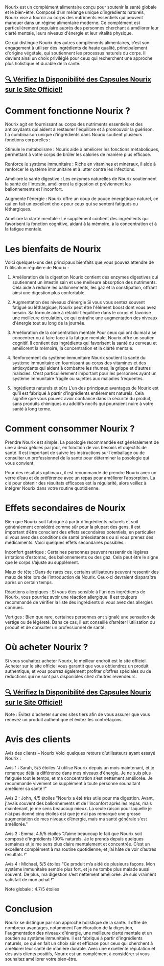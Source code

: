 Nourix est un complément alimentaire conçu pour soutenir la santé globale et le bien-être. Composé d’un mélange unique d’ingrédients naturels, Nourix vise à fournir au corps des nutriments essentiels qui peuvent manquer dans un régime alimentaire moderne. Ce complément est particulièrement populaire auprès des personnes cherchant à améliorer leur clarté mentale, leurs niveaux d'énergie et leur vitalité physique.

Ce qui distingue Nourix des autres compléments alimentaires, c’est son engagement à utiliser des ingrédients de haute qualité, principalement d'origine végétale, qui soutiennent les processus naturels du corps. Il devient ainsi un choix privilégié pour ceux qui recherchent une approche plus holistique et durable de la santé.

## [🔍 Vérifiez la Disponibilité des Capsules Nourix sur le Site Officiel!](https://atozsupplement.com/nourix-capsules/)

# Comment fonctionne Nourix ?

Nourix agit en fournissant au corps des nutriments essentiels et des antioxydants qui aident à restaurer l'équilibre et à promouvoir la guérison. La combinaison unique d'ingrédients dans Nourix soutient plusieurs fonctions corporelles :

Stimule le métabolisme : Nourix aide à améliorer les fonctions métaboliques, permettant à votre corps de brûler les calories de manière plus efficace.

Renforce le système immunitaire : Riche en vitamines et minéraux, il aide à renforcer le système immunitaire et à lutter contre les infections.

Améliore la santé digestive : Les enzymes naturelles de Nourix soutiennent la santé de l'intestin, améliorent la digestion et préviennent les ballonnements et l'inconfort.

Augmente l'énergie : Nourix offre un coup de pouce énergétique naturel, ce qui en fait un excellent choix pour ceux qui se sentent fatigués ou léthargiques.

Améliore la clarté mentale : Le supplément contient des ingrédients qui favorisent la fonction cognitive, aidant à la mémoire, à la concentration et à la fatigue mentale.

# Les bienfaits de Nourix

Voici quelques-uns des principaux bienfaits que vous pouvez attendre de l’utilisation régulière de Nourix :

1. Amélioration de la digestion
Nourix contient des enzymes digestives qui soutiennent un intestin sain et une meilleure absorption des nutriments. Cela aide à réduire les ballonnements, les gaz et la constipation, offrant ainsi une digestion plus confortable.

2. Augmentation des niveaux d’énergie
Si vous vous sentez souvent fatigué ou léthargique, Nourix peut être l'élément boost dont vous avez besoin. Sa formule aide à rétablir l'équilibre dans le corps et favorise une meilleure circulation, ce qui entraîne une augmentation des niveaux d'énergie tout au long de la journée.

3. Amélioration de la concentration mentale
Pour ceux qui ont du mal à se concentrer ou à faire face à la fatigue mentale, Nourix offre un soutien cognitif. Il contient des ingrédients qui favorisent la santé du cerveau et améliorent la mémoire, la concentration et la clarté mentale.

4. Renforcement du système immunitaire
Nourix soutient la santé du système immunitaire en fournissant au corps des vitamines et des antioxydants qui aident à combattre les rhumes, la grippe et d’autres maladies. C’est particulièrement important pour les personnes ayant un système immunitaire fragile ou sujettes aux maladies fréquentes.

5. Ingrédients naturels et sûrs
L'un des principaux avantages de Nourix est qu’il est fabriqué à partir d'ingrédients entièrement naturels. Cela signifie que vous pouvez avoir confiance dans la sécurité du produit, sans produits chimiques ou additifs nocifs qui pourraient nuire à votre santé à long terme.

# Comment consommer Nourix ?

Prendre Nourix est simple. La posologie recommandée est généralement de une à deux gélules par jour, en fonction de vos besoins et objectifs de santé. Il est important de suivre les instructions sur l’emballage ou de consulter un professionnel de la santé pour déterminer la posologie qui vous convient.

Pour des résultats optimaux, il est recommandé de prendre Nourix avec un verre d’eau et de préférence avec un repas pour améliorer l’absorption. La clé pour obtenir des résultats efficaces est la régularité, alors veillez à intégrer Nourix dans votre routine quotidienne.

# Effets secondaires de Nourix

Bien que Nourix soit fabriqué à partir d'ingrédients naturels et soit généralement considéré comme sûr pour la plupart des gens, il est important d’être conscient des effets secondaires potentiels, en particulier si vous avez des conditions de santé préexistantes ou si vous prenez des médicaments. Voici quelques effets secondaires possibles :

Inconfort gastrique : Certaines personnes peuvent ressentir de légères irritations d’estomac, des ballonnements ou des gaz. Cela peut être le signe que le corps s’ajuste au supplément.

Maux de tête : Dans de rares cas, certains utilisateurs peuvent ressentir des maux de tête lors de l’introduction de Nourix. Ceux-ci devraient disparaître après un certain temps.

Réactions allergiques : Si vous êtes sensible à l'un des ingrédients de Nourix, vous pourriez avoir une réaction allergique. Il est toujours recommandé de vérifier la liste des ingrédients si vous avez des allergies connues.

Vertiges : Bien que rare, certaines personnes ont signalé une sensation de vertige ou de légèreté. Dans ce cas, il est conseillé d’arrêter l’utilisation du produit et de consulter un professionnel de santé.

# Où acheter Nourix ?

Si vous souhaitez acheter Nourix, le meilleur endroit est le site officiel. Acheter sur le site officiel vous garantit que vous obtiendrez un produit authentique, et vous pourrez également profiter d’offres spéciales ou de réductions qui ne sont pas disponibles chez d’autres revendeurs.

## [🔍 Vérifiez la Disponibilité des Capsules Nourix sur le Site Officiel!](https://atozsupplement.com/nourix-capsules/)

Note : Évitez d'acheter sur des sites tiers afin de vous assurer que vous recevez un produit authentique et évitez les contrefaçons.

# Avis des clients

Avis des clients – Nourix
Voici quelques retours d’utilisateurs ayant essayé Nourix :

Avis 1 : Sarah, 5/5 étoiles
"J’utilise Nourix depuis un mois maintenant, et je remarque déjà la différence dans mes niveaux d’énergie. Je ne suis plus fatiguée tout le temps, et ma concentration s’est nettement améliorée. Je recommande vivement ce supplément à toute personne souhaitant améliorer sa santé !"

Avis 2 : John, 4/5 étoiles
"Nourix a été très utile pour ma digestion. Avant, j'avais souvent des ballonnements et de l'inconfort après les repas, mais maintenant, je me sens beaucoup mieux. La seule raison pour laquelle je n’ai pas donné cinq étoiles est que je n’ai pas remarqué une grosse augmentation de mes niveaux d’énergie, mais ma santé générale s'est améliorée."

Avis 3 : Emma, 4.5/5 étoiles
"J’aime beaucoup le fait que Nourix soit composé d'ingrédients 100% naturels. Je le prends depuis quelques semaines et je me sens plus claire mentalement et concentrée. C’est un excellent complément à ma routine quotidienne, et j’ai hâte de voir d’autres résultats !"

Avis 4 : Michael, 5/5 étoiles
"Ce produit m’a aidé de plusieurs façons. Mon système immunitaire semble plus fort, et je ne tombe plus malade aussi souvent. De plus, ma digestion s’est nettement améliorée. Je suis vraiment satisfait de mon achat !"

Note globale : 4.7/5 étoiles

# Conclusion

Nourix se distingue par son approche holistique de la santé. Il offre de nombreux avantages, notamment l'amélioration de la digestion, l'augmentation des niveaux d'énergie, une meilleure clarté mentale et un soutien au système immunitaire. Il est fabriqué à partir d'ingrédients naturels, ce qui en fait un choix sûr et efficace pour ceux qui cherchent à améliorer leur santé de manière durable. Avec une excellente réputation et des avis clients positifs, Nourix est un complément à considérer si vous souhaitez améliorer votre bien-être.
